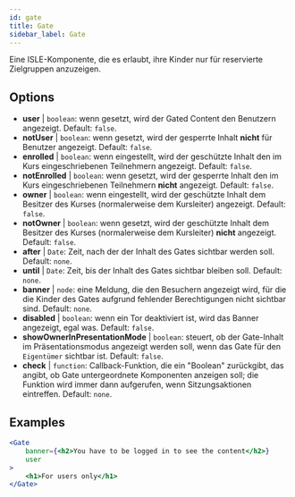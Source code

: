 ```yaml
---
id: gate 
title: Gate
sidebar_label: Gate
---
```


Eine ISLE-Komponente, die es erlaubt, ihre Kinder nur für reservierte Zielgruppen anzuzeigen.

## Options

* __user__ | `boolean`: wenn gesetzt, wird der Gated Content den Benutzern angezeigt. Default: `false`.
* __notUser__ | `boolean`: wenn gesetzt, wird der gesperrte Inhalt **nicht** für Benutzer angezeigt. Default: `false`.
* __enrolled__ | `boolean`: wenn eingestellt, wird der geschützte Inhalt den im Kurs eingeschriebenen Teilnehmern angezeigt. Default: `false`.
* __notEnrolled__ | `boolean`: wenn gesetzt, wird der gesperrte Inhalt den im Kurs eingeschriebenen Teilnehmern **nicht** angezeigt. Default: `false`.
* __owner__ | `boolean`: wenn eingestellt, wird der geschützte Inhalt dem Besitzer des Kurses (normalerweise dem Kursleiter) angezeigt. Default: `false`.
* __notOwner__ | `boolean`: wenn gesetzt, wird der geschützte Inhalt dem Besitzer des Kurses (normalerweise dem Kursleiter) **nicht** angezeigt. Default: `false`.
* __after__ | `Date`: Zeit, nach der der Inhalt des Gates sichtbar werden soll. Default: `none`.
* __until__ | `Date`: Zeit, bis der Inhalt des Gates sichtbar bleiben soll. Default: `none`.
* __banner__ | `node`: eine Meldung, die den Besuchern angezeigt wird, für die die Kinder des Gates aufgrund fehlender Berechtigungen nicht sichtbar sind. Default: `none`.
* __disabled__ | `boolean`: wenn ein Tor deaktiviert ist, wird das Banner angezeigt, egal was. Default: `false`.
* __showOwnerInPresentationMode__ | `boolean`: steuert, ob der Gate-Inhalt im Präsentationsmodus angezeigt werden soll, wenn das Gate für den `Eigentümer` sichtbar ist. Default: `false`.
* __check__ | `function`: Callback-Funktion, die ein "Boolean" zurückgibt, das angibt, ob Gate untergeordnete Komponenten anzeigen soll; die Funktion wird immer dann aufgerufen, wenn Sitzungsaktionen eintreffen. Default: `none`.


## Examples

```jsx live
<Gate 
    banner={<h2>You have to be logged in to see the content</h2>}
    user 
>
    <h1>For users only</h1>
</Gate>
``` 



